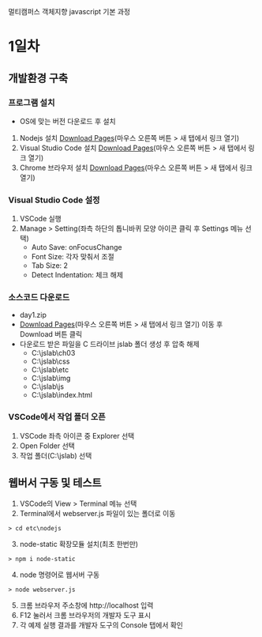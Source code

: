 멀티캠퍼스 객체지향 javascript 기본 과정

# 1일차
## 개발환경 구축
### 프로그램 설치
* OS에 맞는 버전 다운로드 후 설치
1. Nodejs 설치 [Download Pages](https://nodejs.org/en/download/)(마우스 오른쪽 버튼 > 새 탭에서 링크 열기)
2. Visual Studio Code 설치 [Download Pages](https://code.visualstudio.com/download)(마우스 오른쪽 버튼 > 새 탭에서 링크 열기)
3. Chrome 브라우저 설치 [Download Pages](https://www.google.com/chrome)(마우스 오른쪽 버튼 > 새 탭에서 링크 열기)

### Visual Studio Code 설정
1. VSCode 실행
2. Manage > Setting(좌측 하단의 톱니바퀴 모양 아이콘 클릭 후 Settings 메뉴 선택)
    * Auto Save: onFocusChange
    * Font Size: 각자 맞춰서 조절
    * Tab Size: 2
    * Detect Indentation: 체크 해제

### 소스코드 다운로드
* day1.zip
* [Download Pages](https://github.com/uzoolove/js202107/blob/main/sample/day1.zip)(마우스 오른쪽 버튼 > 새 탭에서 링크 열기) 이동 후 Download 버튼 클릭
* 다운로드 받은 파일을 C 드라이브 jslab 폴더 생성 후 압축 해제
  * C:\jslab\ch03
  * C:\jslab\css
  * C:\jslab\etc
  * C:\jslab\img
  * C:\jslab\js
  * C:\jslab\index.html

### VSCode에서 작업 폴더 오픈
1. VSCode 좌측 아이콘 중 Explorer 선택
2. Open Folder 선택
3. 작업 폴더(C:\jslab) 선택

## 웹버서 구동 및 테스트
1. VSCode의 View > Terminal 메뉴 선택
2. Terminal에서 webserver.js 파일이 있는 폴더로 이동
```
> cd etc\nodejs
```
3. node-static 확장모듈 설치(최초 한번만)
```
> npm i node-static
```
4. node 명령어로 웹서버 구동
```
> node webserver.js
```
5. 크롬 브라우저 주소창에 http://localhost 입력
6. F12 눌러서 크롬 브라우저의 개발자 도구 표시
7. 각 예제 실행 결과를 개발자 도구의 Console 탭에서 확인
<!--
## PPT 다운로드
* [Download Pages](https://github.com/uzoolove/js202107/blob/main/PPT)(마우스 오른쪽 버튼 > 새 탭에서 링크 열기) 이동 후 각 PPT 파일 선택해서 Download 버튼 클릭

## 소스코드 공유(본인의 소스코드를 강사에게 공유하고 싶을때)
1. [Code Share](https://codeshare.io/) 접속(마우스 오른쪽 버튼 > 새 탭에서 링크 열기)
2. Share Code Now 클릭
3. 본인의 코드 복사
4. 브라우저의 주소창의 URL 복사 후 채팅창에 붙여넣기

## 실습 결과 확인
* [실습 페이지로 이동](https://uzoolove.github.io/js202107/)(마우스 오른쪽 버튼 > 새 탭에서 링크 열기)


# 2일차
## 소스코드 다운로드
* day2.zip
* [Download Pages](https://github.com/uzoolove/js202107/blob/main/sample/day2.zip)(마우스 오른쪽 버튼 > 새 탭에서 링크 열기) 이동 후 Download 버튼 클릭
* 다운로드 받은 파일을 C 드라이브 jslab 폴더에 압축 해제(기존 파일 덮어쓰기)
  * C:\jslab\ch04
  * C:\jslab\etc
  * C:\jslab\index.html

# 3일차
## 소스코드 다운로드
* day3.zip
* [Download Pages](https://github.com/uzoolove/js202107/blob/main/sample/day3.zip)(마우스 오른쪽 버튼 > 새 탭에서 링크 열기) 이동 후 Download 버튼 클릭
* 다운로드 받은 파일을 C 드라이브 jslab 폴더에 압축 해제(기존 파일 덮어쓰기)
  * C:\jslab\etc
  * C:\jslab\index.html

# 4일차
## 소스코드 다운로드
* day4.zip
* [Download Pages](https://github.com/uzoolove/js202107/blob/main/sample/day4.zip)(마우스 오른쪽 버튼 > 새 탭에서 링크 열기) 이동 후 Download 버튼 클릭
* 다운로드 받은 파일을 C 드라이브 jslab 폴더에 압축 해제(기존 파일 덮어쓰기)
  * C:\jslab\ch05
  * C:\jslab\ch06
  * C:\jslab\etc
  * C:\jslab\index.html

# 관련 사이트
## Nodejs
* https://nodejs.org
## electron
* https://electronjs.org
## ECMAScript6 새로운 기능
* http://es6-features.org/
## ES6 호환성 테이블
* http://kangax.github.io/compat-table/es6/
## 브라우저 점유율
* https://gs.statcounter.com
-->